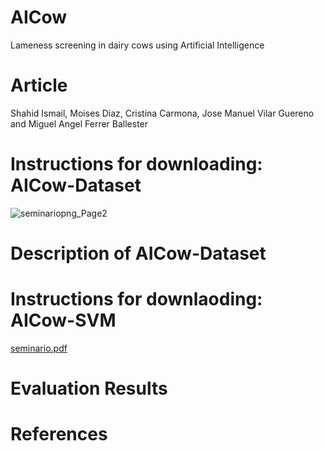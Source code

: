# AICow
Lameness screening in dairy cows using Artificial Intelligence
# Article
Shahid Ismail, Moises Diaz, Cristina Carmona, Jose Manuel Vilar Guereno and Miguel Angel Ferrer Ballester
# Instructions for downloading: AICow-Dataset
![seminariopng_Page2](https://user-images.githubusercontent.com/121656894/210066676-bd8d383f-7daf-47c1-aa1a-422bf0ffbe39.png)
# Description of AICow-Dataset
# Instructions for downlaoding: AICow-SVM
[seminario.pdf](https://github.com/Shahid-Ismail/Test/files/10324533/seminario.pdf)
# Evaluation Results
# References

